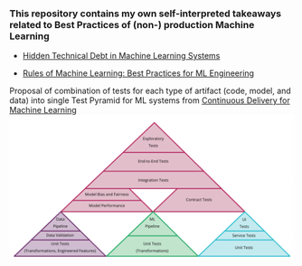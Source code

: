 ### This repository contains my own self-interpreted takeaways related to Best Practices of (non-) production Machine Learning

-  [Hidden Technical Debt in Machine Learning Systems](https://github.com/MatusChladek/ml-bp/blob/master/ml-debt.md)

- [Rules of Machine Learning: Best Practices for ML Engineering](https://github.com/MatusChladek/ml-bp/blob/master/rules-of-ml.md)

Proposal of combination of tests for each type of artifact (code, model, and data) into single Test Pyramid for ML systems from [Continuous Delivery for Machine Learning](https://martinfowler.com/articles/cd4ml.html)
![](images/ml_TestPyramid.png?raw=true)